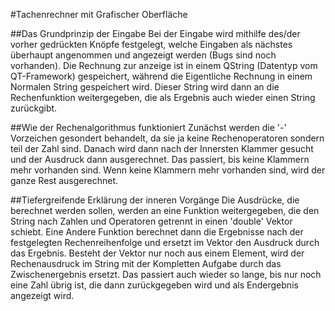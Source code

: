 #Tachenrechner mit Grafischer Oberfläche

##Das Grundprinzip der Eingabe
Bei der Eingabe wird mithilfe des/der vorher gedrückten Knöpfe festgelegt, welche Eingaben als nächstes überhaupt angenommen und angezeigt werden (Bugs sind noch vorhanden). Die Rechnung zur anzeige ist in einem QString (Datentyp vom QT-Framework) gespeichert, während die Eigentliche Rechnung in einem Normalen String gespeichert wird. Dieser String wird dann an die Rechenfunktion weitergegeben, die als Ergebnis auch wieder einen String zurückgibt.

##Wie der Rechenalgorithmus funktioniert
Zunächst werden die '-' Vorzeichen gesondert behandelt, da sie ja keine Rechenoperatoren sondern teil der Zahl sind. Danach wird dann nach der Innersten Klammer gesucht und der Ausdruck dann ausgerechnet. Das passiert, bis keine Klammern mehr vorhanden sind. Wenn keine Klammern mehr vorhanden sind, wird der ganze Rest ausgerechnet.

##Tiefergreifende Erklärung der inneren Vorgänge
Die Ausdrücke, die berechnet werden sollen, werden an eine Funktion weitergegeben, die den String nach Zahlen und Operatoren getrennt in einen 'double' Vektor schiebt.
Eine Andere Funktion berechnet dann die Ergebnisse nach der festgelegten Rechenreihenfolge und ersetzt im Vektor den Ausdruck durch das Ergebnis. Besteht der Vektor nur noch aus einem Element, wird der Rechenausdruck im String mit der Kompletten Aufgabe durch das Zwischenergebnis ersetzt.
Das passiert auch wieder so lange, bis nur noch eine Zahl übrig ist, die dann zurückgegeben wird und als Endergebnis angezeigt wird.
